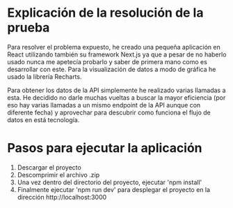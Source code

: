 # Explicación de la resolución de la prueba
Para resolver el problema expuesto, he creado una pequeña aplicación en React utilizando también su framework Next.js ya que a pesar de no haberlo usado nunca me apetecía probarlo y saber de primera mano como es desarrollar con este. Para la visualización de datos a modo de gráfica he usado la librería Recharts. 

Para obtener los datos de la API simplemente he realizado varias llamadas a esta. He decidido no darle muchas vueltas a buscar la mayor eficiencia (por eso hay varias llamadas a un mismo endpoint de la API aunque con diferente fecha) y aprovechar para descubrir como funciona el flujo de datos en está tecnología. 

# Pasos para ejecutar la aplicación
1. Descargar el proyecto
2. Descomprimir el archivo .zip
3. Una vez dentro del directorio del proyecto, ejecutar 'npm install'
4. Finalmente ejecutar 'npm run dev' para desplegar el proyecto en la dirección http://localhost:3000
